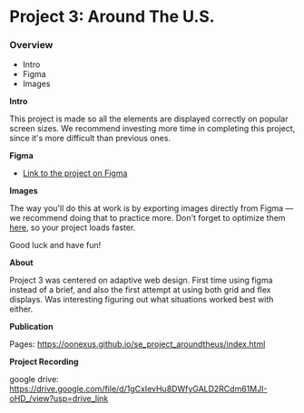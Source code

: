 # Project 3: Around The U.S.

### Overview  

* Intro  
* Figma  
* Images  
  
**Intro**
  
This project is made so all the elements are displayed correctly on popular screen sizes. We recommend investing more time in completing this project, since it's more difficult than previous ones.  
  
**Figma**  
  
* [Link to the project on Figma](https://www.figma.com/file/ii4xxsJ0ghevUOcssTlHZv/Sprint-3%3A-Around-the-US?node-id=0%3A1)  
  
**Images**  
  
The way you'll do this at work is by exporting images directly from Figma — we recommend doing that to practice more. Don't forget to optimize them [here](https://tinypng.com/), so your project loads faster. 
  
Good luck and have fun!

**About**  

Project 3 was centered on adaptive web design. First time using figma instead of a brief, and also the first attempt at using both grid and flex displays. Was interesting figuring out what situations worked best with either. 

**Publication**  

Pages: https://oonexus.github.io/se_project_aroundtheus/index.html

**Project Recording** 

google drive: https://drive.google.com/file/d/1gCxIevHu8DWfyGALD2RCdm61MJI-oHD_/view?usp=drive_link
